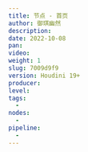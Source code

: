 ```yaml
---
title: 节点 - 首页
author: 御琪幽然
description: 
date: 2022-10-08
pan: 
video: 
weight: 1
slug: 7009d9f9
version: Houdini 19+
producer: 
level: 
tags: 
  - 
nodes:
  - 
pipeline:
  - 
---
```


